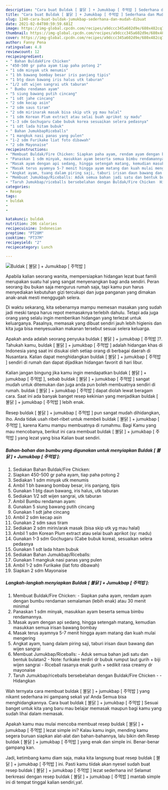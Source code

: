 ```yaml
---
description: "Cara buat Buldak [ 불닭 ] + Jumukbap [ 주먹밥 ] Sederhana dan Mudah Dibuat"
title: "Cara buat Buldak [ 불닭 ] + Jumukbap [ 주먹밥 ] Sederhana dan Mudah Dibuat"
slug: 1240-cara-buat-buldak-jumukbap-sederhana-dan-mudah-dibuat
date: 2021-02-04T00:59:59.681Z
image: https://img-global.cpcdn.com/recipes/a9dccc345a602d9e/680x482cq70/buldak-불닭-jumukbap-주먹밥-foto-resep-utama.jpg
thumbnail: https://img-global.cpcdn.com/recipes/a9dccc345a602d9e/680x482cq70/buldak-불닭-jumukbap-주먹밥-foto-resep-utama.jpg
cover: https://img-global.cpcdn.com/recipes/a9dccc345a602d9e/680x482cq70/buldak-불닭-jumukbap-주먹밥-foto-resep-utama.jpg
author: Fanny Pena
ratingvalue: 4.8
reviewcount: 12
recipeingredient:
- " Bahan BuldakFire Chicken"
- "450-500 gr paha ayam tiap paha potong 2"
- "1 sdm minyak utk menumis"
- "1 bh bawang bombay besar iris panjang tipis"
- "1 btg daun bawang iris halus utk taburan"
- "1/2 sdt wijen sangrai utk taburan"
- " Bumbu rendaman ayam"
- "5 siung bawang putih cincang"
- "1 sdt jahe cincang"
- "2 sdm kecap asin"
- "2 sdm saus tiram"
- "2 sdm mirinarak masak bisa skip utk yg mau halal"
- "1 sdm Korean Plum extract atau selai buah aprikot sy madu"
- "1-3 sdm Gochugaru Cabe bubuk korea sesuaikan selera pedasnya"
- "1 sdt lada hitam bubuk"
- " Bahan JumukbapRiceballs"
- "1 mangkuk nasi panas yang pulen"
- "1-2 sdm Furikake liat foto dibawah"
- "2 sdm Mayonaise"
recipeinstructions:
- "Membuat Buldak/Fire Chicken: Siapkan paha ayam, rendam ayam dengan bumbu rendaman semalaman (lebih enak) atau 30 menit minimal"
- "Panaskan 1 sdm minyak, masukkan ayam beserta semua bimbu rendamannya."
- "Masak ayam dengan api sedang, hingga setengah matang, kemudian masukkan semua irisan bawang bombay"
- "Masak terus ayamnya 5-7 menit hingga ayam matang dan kuah mulai mengering"
- "Angkat ayam, tuang dalam piring saji, taburi irisan daun bawang dan wijen sangrai"
- "Membuat Jumukbap/Riceballs: Aduk semua bahan jadi satu dan bentuk bulatan2 Note: furikake terdiri dr bubuk rumput laut gurih + biji wijen sangrai Riceball rasanya enak gurih + sedikit rasa creamy dr mayonaise"
- "Taruh Jumukbap/riceballs bersebelahan dengan Buldak/Fire Chicken  Hidangkan"
categories:
- Resep
tags:
- buldak
- 
- 

katakunci: buldak   
nutrition: 206 calories
recipecuisine: Indonesian
preptime: "PT20M"
cooktime: "PT37M"
recipeyield: "2"
recipecategory: Lunch

---
```



![Buldak [ 불닭 ] + Jumukbap [ 주먹밥 ]](https://img-global.cpcdn.com/recipes/a9dccc345a602d9e/680x482cq70/buldak-불닭-jumukbap-주먹밥-foto-resep-utama.jpg)

Apabila kalian seorang wanita, mempersiapkan hidangan lezat buat famili merupakan suatu hal yang sangat menyenangkan bagi anda sendiri. Peran seorang ibu bukan saja mengurus rumah saja, tapi kamu pun harus menyediakan kebutuhan gizi tercukupi dan juga panganan yang dimakan anak-anak mesti menggugah selera.

Di waktu  sekarang, kita sebenarnya mampu memesan masakan yang sudah jadi meski tanpa harus repot memasaknya terlebih dahulu. Tetapi ada juga orang yang selalu ingin memberikan hidangan yang terlezat untuk keluarganya. Pasalnya, memasak yang dibuat sendiri jauh lebih higienis dan kita juga bisa menyesuaikan makanan tersebut sesuai selera keluarga. 



Apakah anda adalah seorang penyuka buldak [ 불닭 ] + jumukbap [ 주먹밥 ]?. Tahukah kamu, buldak [ 불닭 ] + jumukbap [ 주먹밥 ] adalah hidangan khas di Indonesia yang saat ini disukai oleh setiap orang di berbagai daerah di Nusantara. Kalian dapat menghidangkan buldak [ 불닭 ] + jumukbap [ 주먹밥 ] sendiri di rumah dan dapat dijadikan hidangan favorit di hari libur.

Kalian jangan bingung jika kamu ingin mendapatkan buldak [ 불닭 ] + jumukbap [ 주먹밥 ], sebab buldak [ 불닭 ] + jumukbap [ 주먹밥 ] sangat mudah untuk ditemukan dan juga anda pun boleh membuatnya sendiri di rumah. buldak [ 불닭 ] + jumukbap [ 주먹밥 ] dapat diolah lewat beragam cara. Saat ini ada banyak banget resep kekinian yang menjadikan buldak [ 불닭 ] + jumukbap [ 주먹밥 ] lebih enak.

Resep buldak [ 불닭 ] + jumukbap [ 주먹밥 ] pun sangat mudah dihidangkan, lho. Anda tidak usah ribet-ribet untuk membeli buldak [ 불닭 ] + jumukbap [ 주먹밥 ], karena Kamu mampu membuatnya di rumahmu. Bagi Kamu yang mau mencobanya, berikut ini cara membuat buldak [ 불닭 ] + jumukbap [ 주먹밥 ] yang lezat yang bisa Kalian buat sendiri.

<!--inarticleads1-->

##### Bahan-bahan dan bumbu yang digunakan untuk menyiapkan Buldak [ 불닭 ] + Jumukbap [ 주먹밥 ]:

1. Sediakan  Bahan Buldak/Fire Chicken:
1. Siapkan 450-500 gr paha ayam, tiap paha potong 2
1. Sediakan 1 sdm minyak utk menumis
1. Ambil 1 bh bawang bombay besar, iris panjang, tipis
1. Gunakan 1 btg daun bawang, iris halus, utk taburan
1. Sediakan 1/2 sdt wijen sangrai, utk taburan
1. Ambil  Bumbu rendaman ayam:
1. Gunakan 5 siung bawang putih cincang
1. Gunakan 1 sdt jahe cincang
1. Ambil 2 sdm kecap asin
1. Gunakan 2 sdm saus tiram
1. Sediakan 2 sdm mirin/arak masak (bisa skip utk yg mau halal)
1. Ambil 1 sdm Korean Plum extract atau selai buah aprikot (sy: madu)
1. Gunakan 1-3 sdm Gochugaru (Cabe bubuk korea), sesuaikan selera pedasnya
1. Gunakan 1 sdt lada hitam bubuk
1. Sediakan  Bahan Jumukbap/Riceballs:
1. Gunakan 1 mangkuk nasi panas yang pulen
1. Ambil 1-2 sdm Furikake (liat foto dibawah)
1. Siapkan 2 sdm Mayonaise




<!--inarticleads2-->

##### Langkah-langkah menyiapkan Buldak [ 불닭 ] + Jumukbap [ 주먹밥 ]:

1. Membuat Buldak/Fire Chicken: - Siapkan paha ayam, rendam ayam dengan bumbu rendaman semalaman (lebih enak) atau 30 menit minimal
1. Panaskan 1 sdm minyak, masukkan ayam beserta semua bimbu rendamannya.
1. Masak ayam dengan api sedang, hingga setengah matang, kemudian masukkan semua irisan bawang bombay
1. Masak terus ayamnya 5-7 menit hingga ayam matang dan kuah mulai mengering
1. Angkat ayam, tuang dalam piring saji, taburi irisan daun bawang dan wijen sangrai
1. Membuat Jumukbap/Riceballs: - Aduk semua bahan jadi satu dan bentuk bulatan2 - Note: furikake terdiri dr bubuk rumput laut gurih + biji wijen sangrai - Riceball rasanya enak gurih + sedikit rasa creamy dr mayonaise
1. Taruh Jumukbap/riceballs bersebelahan dengan Buldak/Fire Chicken -  - Hidangkan




Wah ternyata cara membuat buldak [ 불닭 ] + jumukbap [ 주먹밥 ] yang nikamt sederhana ini gampang sekali ya! Anda Semua bisa menghidangkannya. Cara buat buldak [ 불닭 ] + jumukbap [ 주먹밥 ] Sesuai banget untuk kita yang baru mau belajar memasak maupun bagi kamu yang sudah lihai dalam memasak.

Apakah kamu mau mulai mencoba membuat resep buldak [ 불닭 ] + jumukbap [ 주먹밥 ] lezat simple ini? Kalau kamu ingin, mending kamu segera buruan siapkan alat-alat dan bahan-bahannya, lalu bikin deh Resep buldak [ 불닭 ] + jumukbap [ 주먹밥 ] yang enak dan simple ini. Benar-benar gampang kan. 

Jadi, ketimbang kamu diam saja, maka kita langsung buat resep buldak [ 불닭 ] + jumukbap [ 주먹밥 ] ini. Pasti kamu tiidak akan nyesel sudah buat resep buldak [ 불닭 ] + jumukbap [ 주먹밥 ] lezat sederhana ini! Selamat berkreasi dengan resep buldak [ 불닭 ] + jumukbap [ 주먹밥 ] mantab simple ini di tempat tinggal kalian sendiri,ya!.

